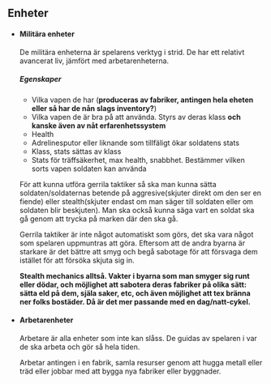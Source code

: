 ## Enheter  

- #### Militära enheter  

   De militära enheterna är spelarens verktyg i strid. De har ett relativt avancerat liv, jämfört med arbetarenheterna.
  ##### Egenskaper
  - Vilka vapen de har (**produceras av fabriker, antingen hela eheten eller så har de nån slags inventory?**)
  - Vilka vapen de är bra på att använda. Styrs av deras klass **och kanske även av nåt erfarenhetssystem**
  - Health
  - Adrelinesputor eller liknande som tillfäligt ökar soldatens stats 
  - Klass, stats sättas av klass
  - Stats för träffsäkerhet, max health, snabbhet. Bestämmer vilken sorts vapen soldaten kan använda
  
   För att kunna utföra gerrila taktiker så ska man kunna sätta soldaten/soldaternas betende på aggresive(skjuter direkt    om den ser en fiende) eller stealth(skjuter endast om man säger till soldaten eller om soldaten blir beskjuten).
   Man ska också kunna säga vart en soldat ska gå genom att trycka på marken där den ska gå.

   Gerrila taktiker är inte något automatiskt som görs, det ska vara något som spelaren uppmuntras att göra. Eftersom att    de andra byarna är starkare är det bättre att smyg och begå sabotage för att försvaga dem istället för att försöka       skjuta sig in.
   
   **Stealth mechanics alltså. Vakter i byarna som man smyger sig runt eller dödar, och möjlighet att sabotera deras fabriker på olika sätt: sätta eld på dem, själa saker, etc, och även möjlighet att tex bränna ner folks bostäder. Då är det mer passande med en dag/natt-cykel.** 

- #### Arbetarenheter
  Arbetare är alla enheter som inte kan slåss. De guidas av spelaren i var de ska arbeta och gör så hela tiden.  

  Arbetar antingen i en fabrik, samla resurser genom att hugga metall eller träd eller jobbar med att bygga nya fabriker eller byggnader.
